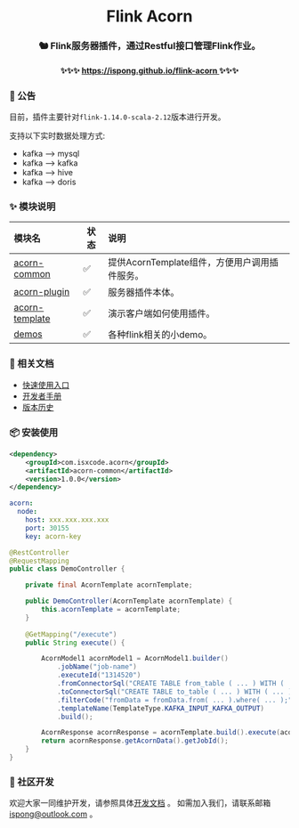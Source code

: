 <h1 align="center">
    Flink Acorn
</h1>

<h3 align="center">
    🐿️ Flink服务器插件，通过Restful接口管理Flink作业。
</h3>

<h4 align="center">
    ✨✨✨ <a href="https://ispong.github.io/flink-acorn" > 
         https://ispong.github.io/flink-acorn
    </a> ✨✨✨
</h4>

### 📢 公告

目前，插件主要针对`flink-1.14.0-scala-2.12`版本进行开发。

支持以下实时数据处理方式:
- kafka --> mysql
- kafka --> kafka
- kafka --> hive
- kafka --> doris

### ✨ 模块说明

| 模块名                                                    | 状态                 | 说明                            |
|:-------------------------------------------------------|--------------------|:------------------------------|
| [acorn-common](https://ispong.github.io/flink-acorn)   | :white_check_mark: | 提供AcornTemplate组件，方便用户调用插件服务。 |
| [acorn-plugin](https://ispong.github.io/flink-acorn)   | :white_check_mark: | 服务器插件本体。                      |
| [acorn-template](https://ispong.github.io/flink-acorn) | :white_check_mark: | 演示客户端如何使用插件。                  |
| [demos](https://ispong.github.io/flink-acorn)          | :white_check_mark: | 各种flink相关的小demo。              |

### 📒 相关文档

- [快速使用入口](https://ispong.github.io/flink-acorn/#/zh-cn/start/%E5%BF%AB%E9%80%9F%E4%BD%BF%E7%94%A8)
- [开发者手册](https://ispong.github.io/flink-acorn/#/zh-cn/contributing)
- [版本历史](https://ispong.github.io/flink-acorn/#/zh-cn/changelog)

### 📦 安装使用

```xml
<dependency>
    <groupId>com.isxcode.acorn</groupId>
    <artifactId>acorn-common</artifactId>
    <version>1.0.0</version>
</dependency>
```

```yaml
acorn:
  node:
    host: xxx.xxx.xxx.xxx
    port: 30155
    key: acorn-key
```

```java
@RestController
@RequestMapping
public class DemoController {

    private final AcornTemplate acornTemplate;

    public DemoController(AcornTemplate acornTemplate) {
        this.acornTemplate = acornTemplate;
    }
    
    @GetMapping("/execute")
    public String execute() {

        AcornModel1 acornModel1 = AcornModel1.builder()
            .jobName("job-name")
            .executeId("1314520")
            .fromConnectorSql("CREATE TABLE from_table ( ... ) WITH ( ... )")
            .toConnectorSql("CREATE TABLE to_table ( ... ) WITH ( ... )")
            .filterCode("fromData = fromData.from( ... ).where( ... );")
            .templateName(TemplateType.KAFKA_INPUT_KAFKA_OUTPUT)
            .build();

        AcornResponse acornResponse = acornTemplate.build().execute(acornModel1);
        return acornResponse.getAcornData().getJobId();
    }
}
```

### 👏 社区开发

欢迎大家一同维护开发，请参照具体[开发文档](https://github.com/ispong/flink-acorn/blob/main/CONTRIBUTING.md) 。
如需加入我们，请联系邮箱 ispong@outlook.com 。
